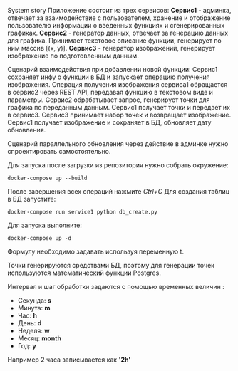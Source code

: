 System story
Приложение состоит из трех сервисов:
**Сервис1** - админка, отвечает за взаимодействие с пользователем, хранение и отображение пользователю информации о введенных функциях и сгенерированных графиках.
**Сервис2** - генератор данных, отвечает за генерацию данных для графика. Принимает текстовое описание функции, генерирует по ним массив [(x, y)].
**Сервис3** - генератор изображений, генерирует изображение по подготовленным данным.

Сценарий взаимодействия при добавлении новой функции:
Сервис1 сохраняет инфу о функции в БД и запускает операцию получения изображения.
Операция получения изображения сервиса1 обращается в сервис2 через REST API, передавая функцию в текстовом виде и параметры.
Сервис2 обрабатывает запрос, генерирует точки для графика по переданным данным.
Сервис1 получает точки и передает их в сервис3.
Сервис3 принимает набор точек и возвращает изображение.
Сервис1 получает изображение и сохраняет в БД, обновляет дату обновления.

Сценарий параллельного обновления через действие в админке нужно спроектировать самостоятельно.


Для запуска после загрузки из репозитория нужно собрать окружение:
``` shell
docker-compose up --build
```
После завершения всех операций нажмите *Ctrl+C*
Для создания таблиц в БД запустите:
``` shell
docker-compose run service1 python db_create.py
```

Для запуска выполните:
``` shell
docker-compose up -d
```

Формулу необходимо задавать используя переменную t.

Точки генерируются средствами БД, поэтому для генерации точек используются математический функции Postgres.

Интервал и шаг обработки задаются с помощью временных величин :
- Секунда: **s**
- Минута: **m**
- Час: **h**
- День: **d**
- Неделя: **w**
- Месяц: **month**
- Год: **y**

Например 2 часа записывается как **'2h'**